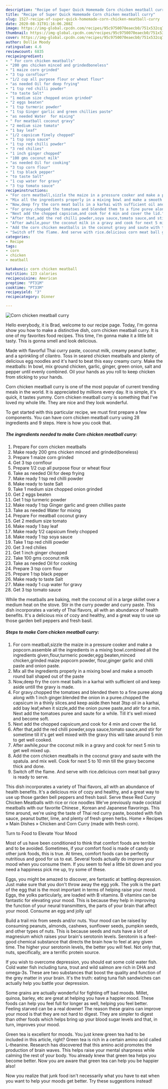 ```yaml
---
description: "Recipe of Super Quick Homemade Corn chicken meatball curry"
title: "Recipe of Super Quick Homemade Corn chicken meatball curry"
slug: 1527-recipe-of-super-quick-homemade-corn-chicken-meatball-curry
date: 2020-08-31T01:16:06.208Z
image: https://img-global.cpcdn.com/recipes/95c9750070eaecb0/751x532cq70/corn-chicken-meatball-curry-recipe-main-photo.jpg
thumbnail: https://img-global.cpcdn.com/recipes/95c9750070eaecb0/751x532cq70/corn-chicken-meatball-curry-recipe-main-photo.jpg
cover: https://img-global.cpcdn.com/recipes/95c9750070eaecb0/751x532cq70/corn-chicken-meatball-curry-recipe-main-photo.jpg
author: Dollie Moody
ratingvalue: 4.6
reviewcount: 6835
recipeingredient:
- " For corn chicken meatballs"
- "200 gms chicken minced and grindedboneless"
- "1 maize corn grinded"
- "3 tsp cornflour"
- "1/2 cup all purpose flour or wheat flour"
- "as needed Oil for deep frying"
- "1 tsp red chilli powder"
- "to taste Salt"
- "1 medium size chopped onion grinded"
- "2 eggs beaten"
- "1 tsp turmeric powder"
- "1 tsp Ginger garlic and green chillies paste"
- "as needed Water  for mixing"
- " For meatball coconut gravy"
- "2 medium size tomato"
- "1 bay leaf"
- "1/2 capsicum finely chopped"
- "1 tsp soya sauce"
- "1 tsp red chilli powder"
- "3 red chilies"
- "1 inch ginger chopped"
- "100 gms coconut milk"
- "as needed Oil for cooking"
- "3 tsp corn flour"
- "1 tsp black pepper"
- "to taste Salt"
- "1 cup water for gravy"
- "3 tsp tomato sauce"
recipeinstructions:
- "For corn meatball,sizzle the maize in a pressure cooker and make a popcorn.assemble all the ingredients in a mixing bowl.combined all the ingredients given,flour,turmeric powder,egg beaten,minced chicken,grinded maize popcorn powder, flour,ginger garlic and chilli paste and onion paste."
- "Mix all the ingredients properly in a mixing bowl and make a smooth round ball shaped out of the paste"
- "Now,deep fry the corn meat balls in a karhai with sufficient oil and keep aside untill the gravy is made."
- "For gravy.chopped the tomatoes and blended them to a fine puree along along with 1 inch ginger.blended the onion in a puree.chopped the capsicum in a thinly slices.and keep aside.then heat 3tsp oil in a karhai, add bay leaf,when it sizzle,add the onion puree paste,and atir for a min. Next add the tomatoes puree and saute for a while. Till it&#39;s well mixed and become soft."
- "Next add the chopped capsicum,and cook for 4 min and cover the lid."
- "After that,add the red chilli powder,soya sauce,tomato sauce,and stir for sometime till it&#39;s get well mixed with the gravy this will take around 5 min to get well cooked."
- "After awhile,pour the coconut milk in a gravy and cook for next 5 min to get well mixed up."
- "Add the corn chicken meatballs in the coconut gravy and saute with the spatula. and mix well. Cook for next 5 to 10 min till the gravy become thick and done."
- "Switch off the flame. And serve with rice.delicious corn meat ball gravy is ready to serve."
categories:
- Recipe
tags:
- corn
- chicken
- meatball

katakunci: corn chicken meatball 
nutrition: 123 calories
recipecuisine: American
preptime: "PT31M"
cooktime: "PT33M"
recipeyield: "3"
recipecategory: Dinner

---
```



![Corn chicken meatball curry](https://img-global.cpcdn.com/recipes/95c9750070eaecb0/751x532cq70/corn-chicken-meatball-curry-recipe-main-photo.jpg)

Hello everybody, it is Brad, welcome to our recipe page. Today, I'm gonna show you how to make a distinctive dish, corn chicken meatball curry. It is one of my favorites food recipes. This time, I'm gonna make it a little bit tasty. This is gonna smell and look delicious.

Made with flavorful Thai curry paste, coconut milk, creamy peanut butter, and a sprinkling of cilantro. Toss in seared chicken meatballs and plenty of delicious egg noodles and it&#39;s hard to beat this easy creamy curry. Make the meatballs: In bowl, mix ground chicken, garlic, ginger, green onion, salt and pepper until evenly combined. Oil your hands as you roll to keep chicken from sticking to your hands.

Corn chicken meatball curry is one of the most popular of current trending meals in the world. It is appreciated by millions every day. It is simple, it's quick, it tastes yummy. Corn chicken meatball curry is something that I've loved my whole life. They are nice and they look wonderful.


To get started with this particular recipe, we must first prepare a few components. You can have corn chicken meatball curry using 28 ingredients and 9 steps. Here is how you cook that.

<!--inarticleads1-->

##### The ingredients needed to make Corn chicken meatball curry:

1. Prepare  For corn chicken meatballs
1. Make ready 200 gms chicken minced and grinded(boneless)
1. Prepare 1 maize corn grinded
1. Get 3 tsp cornflour
1. Prepare 1/2 cup all purpose flour or wheat flour
1. Take as needed Oil for deep frying
1. Make ready 1 tsp red chilli powder
1. Make ready to taste Salt
1. Take 1 medium size chopped onion grinded
1. Get 2 eggs beaten
1. Get 1 tsp turmeric powder
1. Make ready 1 tsp Ginger garlic and green chillies paste
1. Take as needed Water  for mixing
1. Prepare  For meatball coconut gravy
1. Get 2 medium size tomato
1. Make ready 1 bay leaf
1. Make ready 1/2 capsicum finely chopped
1. Make ready 1 tsp soya sauce
1. Take 1 tsp red chilli powder
1. Get 3 red chilies
1. Get 1 inch ginger chopped
1. Take 100 gms coconut milk
1. Take as needed Oil for cooking
1. Prepare 3 tsp corn flour
1. Prepare 1 tsp black pepper
1. Make ready to taste Salt
1. Make ready 1 cup water for gravy
1. Get 3 tsp tomato sauce


While the meatballs are baking, melt the coconut oil in a large skillet over a medium heat on the stove. Stir in the curry powder and curry paste. This dish incorporates a variety of Thai flavors, all with an abundance of health benefits. It&#39;s a delicious mix of cozy and healthy, and a great way to use up those garden bell peppers and fresh basil. 

<!--inarticleads2-->

##### Steps to make Corn chicken meatball curry:

1. For corn meatball,sizzle the maize in a pressure cooker and make a popcorn.assemble all the ingredients in a mixing bowl.combined all the ingredients given,flour,turmeric powder,egg beaten,minced chicken,grinded maize popcorn powder, flour,ginger garlic and chilli paste and onion paste.
1. Mix all the ingredients properly in a mixing bowl and make a smooth round ball shaped out of the paste
1. Now,deep fry the corn meat balls in a karhai with sufficient oil and keep aside untill the gravy is made.
1. For gravy.chopped the tomatoes and blended them to a fine puree along along with 1 inch ginger.blended the onion in a puree.chopped the capsicum in a thinly slices.and keep aside.then heat 3tsp oil in a karhai, add bay leaf,when it sizzle,add the onion puree paste,and atir for a min. Next add the tomatoes puree and saute for a while. Till it&#39;s well mixed and become soft.
1. Next add the chopped capsicum,and cook for 4 min and cover the lid.
1. After that,add the red chilli powder,soya sauce,tomato sauce,and stir for sometime till it&#39;s get well mixed with the gravy this will take around 5 min to get well cooked.
1. After awhile,pour the coconut milk in a gravy and cook for next 5 min to get well mixed up.
1. Add the corn chicken meatballs in the coconut gravy and saute with the spatula. and mix well. Cook for next 5 to 10 min till the gravy become thick and done.
1. Switch off the flame. And serve with rice.delicious corn meat ball gravy is ready to serve.


This dish incorporates a variety of Thai flavors, all with an abundance of health benefits. It&#39;s a delicious mix of cozy and healthy, and a great way to use up those garden bell peppers and fresh basil. Serve these Red Curry Chicken Meatballs with rice or rice noodles We&#39;ve previously made cocktail meatballs with our favorite Chinese , Korean and Japanese flavorings. This time around, we&#39;re using the taste of Thai red curry paste, boosted with fish sauce, peanut butter, lime, and plenty of fresh green herbs. Home » Recipes » Main Dishes » Chicken and Corn Curry (made with fresh corn). 

Turn to Food to Elevate Your Mood


Most of us have been conditioned to think that comfort foods are terrible and to be avoided. Sometimes, if your comfort food is made of candy or other junk foods, this is true. At times, comfort foods can be perfectly nutritious and good for us to eat. Several foods actually do improve your mood when you consume them. If you seem to feel a little bit down and you need a happiness pick me up, try some of these.

Eggs, you might be amazed to discover, are fantastic at battling depression. Just make sure that you don't throw away the egg yolk. The yolk is the part of the egg that is the most important in terms of helping raise your mood. Eggs, the yolks particularly, are loaded with B vitamins. B vitamins can be fantastic for elevating your mood. This is because they help in improving the function of your neural transmitters, the parts of your brain that affect your mood. Consume an egg and jolly up!

Build a trail mix from seeds and/or nuts. Your mood can be raised by consuming peanuts, almonds, cashews, sunflower seeds, pumpkin seeds, and other types of nuts. This is because seeds and nuts have a lot of magnesium which raises your brain's serotonin levels. Serotonin is a feel-good chemical substance that directs the brain how to feel at any given time. The higher your serotonin levels, the better you will feel. Not only that, nuts, specifically, are a terrific protein source.

If you wish to overcome depression, you should eat some cold water fish. Cold water fish including tuna, trout and wild salmon are rich in DHA and omega-3s. These are two substances that boost the quality and function of the grey matter in your brain. It's the truth: eating tuna fish sandwiches can actually help you battle your depression. 

Some grains are actually wonderful for fighting off bad moods. Millet, quinoa, barley, etc are great at helping you have a happier mood. These foods can help you feel full for longer as well, helping you feel better. Feeling starved can be a real downer! The reason these grains can improve your mood is that they are not hard to digest. They are simpler to digest than other foods which helps bring up your blood sugar levels and that, in turn, improves your mood.

Green tea is excellent for moods. You just knew green tea had to be included in this article, right? Green tea is rich in a certain amino acid called L-theanine. Research has discovered that this amino acid promotes the production of brain waves. This helps raise your mental sharpness while calming the rest of your body. You already knew that green tea helps you become better. Now you are aware that green tea can help you be happier also!

Now you realize that junk food isn't necessarily what you have to eat when you want to help your moods get better. Try  these suggestions  instead!

